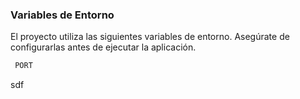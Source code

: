 
### Variables de Entorno

El proyecto utiliza las siguientes variables de entorno. Asegúrate de configurarlas antes de ejecutar la aplicación.

```bash
 PORT
```
sdf
